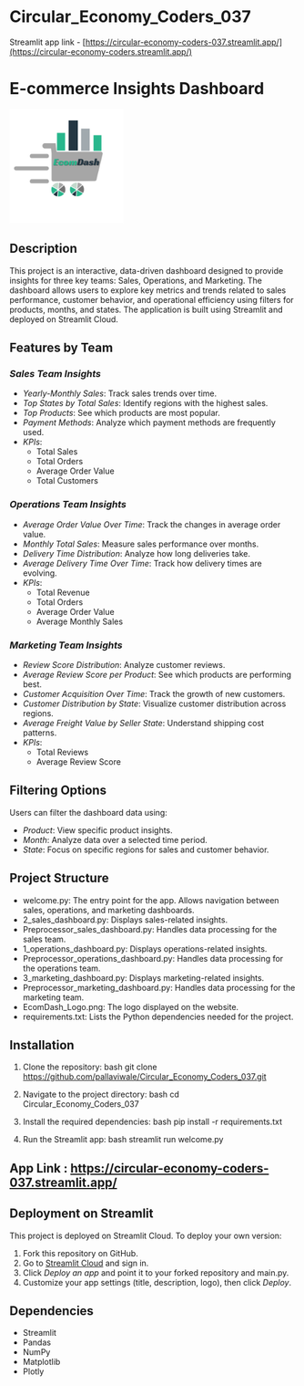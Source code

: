 # Circular_Economy_Coders_037
Streamlit app link - [https://circular-economy-coders-037.streamlit.app/](https://circular-economy-coders.streamlit.app/)
# E-commerce Insights Dashboard
<img src="EcomDash_Logo.png" alt="isolated" width="200"/>

## Description  
This project is an interactive, data-driven dashboard designed to provide insights for three key teams: Sales, Operations, and Marketing. The dashboard allows users to explore key metrics and trends related to sales performance, customer behavior, and operational efficiency using filters for products, months, and states. The application is built using Streamlit and deployed on Streamlit Cloud.

## Features by Team

### *Sales Team Insights*
- *Yearly-Monthly Sales*: Track sales trends over time.
- *Top States by Total Sales*: Identify regions with the highest sales.
- *Top Products*: See which products are most popular.
- *Payment Methods*: Analyze which payment methods are frequently used.
- *KPIs*:
  - Total Sales
  - Total Orders
  - Average Order Value
  - Total Customers

### *Operations Team Insights*
- *Average Order Value Over Time*: Track the changes in average order value.
- *Monthly Total Sales*: Measure sales performance over months.
- *Delivery Time Distribution*: Analyze how long deliveries take.
- *Average Delivery Time Over Time*: Track how delivery times are evolving.
- *KPIs*:
  - Total Revenue
  - Total Orders
  - Average Order Value
  - Average Monthly Sales

### *Marketing Team Insights*
- *Review Score Distribution*: Analyze customer reviews.
- *Average Review Score per Product*: See which products are performing best.
- *Customer Acquisition Over Time*: Track the growth of new customers.
- *Customer Distribution by State*: Visualize customer distribution across regions.
- *Average Freight Value by Seller State*: Understand shipping cost patterns.
- *KPIs*:
  - Total Reviews
  - Average Review Score

## Filtering Options
Users can filter the dashboard data using:
- *Product*: View specific product insights.
- *Month*: Analyze data over a selected time period.
- *State*: Focus on specific regions for sales and customer behavior.

## Project Structure

- welcome.py: The entry point for the app. Allows navigation between sales, operations, and marketing dashboards.
- 2_sales_dashboard.py: Displays sales-related insights.
- Preprocessor_sales_dashboard.py: Handles data processing for the sales team.
- 1_operations_dashboard.py: Displays operations-related insights.
- Preprocessor_operations_dashboard.py: Handles data processing for the operations team.
- 3_marketing_dashboard.py: Displays marketing-related insights.
- Preprocessor_marketing_dashboard.py: Handles data processing for the marketing team.
- EcomDash_Logo.png: The logo displayed on the website.
- requirements.txt: Lists the Python dependencies needed for the project.

## Installation

1. Clone the repository:
   bash
   git clone https://github.com/pallaviwale/Circular_Economy_Coders_037.git
   

2. Navigate to the project directory:
   bash
   cd Circular_Economy_Coders_037
   

3. Install the required dependencies:
   bash
   pip install -r requirements.txt
   

4. Run the Streamlit app:
   bash
   streamlit run welcome.py

## App Link :  [https://circular-economy-coders-037.streamlit.app/ ](https://circular-economy-coders.streamlit.app/)

## Deployment on Streamlit
This project is deployed on Streamlit Cloud. To deploy your own version:
1. Fork this repository on GitHub.
2. Go to [Streamlit Cloud](https://share.streamlit.io/) and sign in.
3. Click *Deploy an app* and point it to your forked repository and main.py.
4. Customize your app settings (title, description, logo), then click *Deploy*.

## Dependencies

- Streamlit
- Pandas
- NumPy
- Matplotlib
- Plotly
